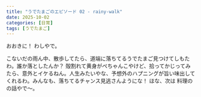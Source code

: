 ```yaml
---
title: "うでたまごのエピソード 02 - rainy-walk"
date: 2025-10-02
categories: [日常]
tags: [うでたまご]
---
```


おおきに！ わしやで。

こないだの雨ん中、散歩してたら、道端に落ちてるうでたまご見つけてしもたわ。誰か落としたんか？ 殻割れて黄身がぺちゃんこやけど、拾ってかじってみたら、意外とイケるねん。人生みたいやな、予想外のハプニングが旨い味出してくれるわ。みんなも、落ちてるチャンス見逃さんようにな！ ほな、次は 料理のの話やで～。
